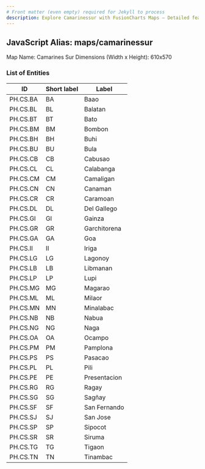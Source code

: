 ```yaml
---
# Front matter (even empty) required for Jekyll to process
description: Explore Camarinessur with FusionCharts Maps – Detailed features for seamless integration. Try now & enhance your data visualization today! 
---
```


## JavaScript Alias: maps/camarinessur

Map Name: Camarines Sur
Dimensions (Width x Height): 610x570





### List of Entities

ID | Short label | Label
---|---|---|
PH.CS.BA | BA | Baao
PH.CS.BL | BL | Balatan
PH.CS.BT | BT | Bato
PH.CS.BM | BM | Bombon
PH.CS.BH | BH | Buhi
PH.CS.BU | BU | Bula
PH.CS.CB | CB | Cabusao
PH.CS.CL | CL | Calabanga
PH.CS.CM | CM | Camaligan
PH.CS.CN | CN | Canaman
PH.CS.CR | CR | Caramoan
PH.CS.DL | DL | Del Gallego
PH.CS.GI | GI | Gainza
PH.CS.GR | GR | Garchitorena
PH.CS.GA | GA | Goa
PH.CS.II | II | Iriga
PH.CS.LG | LG | Lagonoy
PH.CS.LB | LB | Libmanan
PH.CS.LP | LP | Lupi
PH.CS.MG | MG | Magarao
PH.CS.ML | ML | Milaor
PH.CS.MN | MN | Minalabac
PH.CS.NB | NB | Nabua
PH.CS.NG | NG | Naga
PH.CS.OA | OA | Ocampo
PH.CS.PM | PM | Pamplona
PH.CS.PS | PS | Pasacao
PH.CS.PL | PL | Pili
PH.CS.PE | PE | Presentacion
PH.CS.RG | RG | Ragay
PH.CS.SG | SG | Sagñay
PH.CS.SF | SF | San Fernando
PH.CS.SJ | SJ | San Jose
PH.CS.SP | SP | Sipocot
PH.CS.SR | SR | Siruma
PH.CS.TG | TG | Tigaon
PH.CS.TN | TN | Tinambac